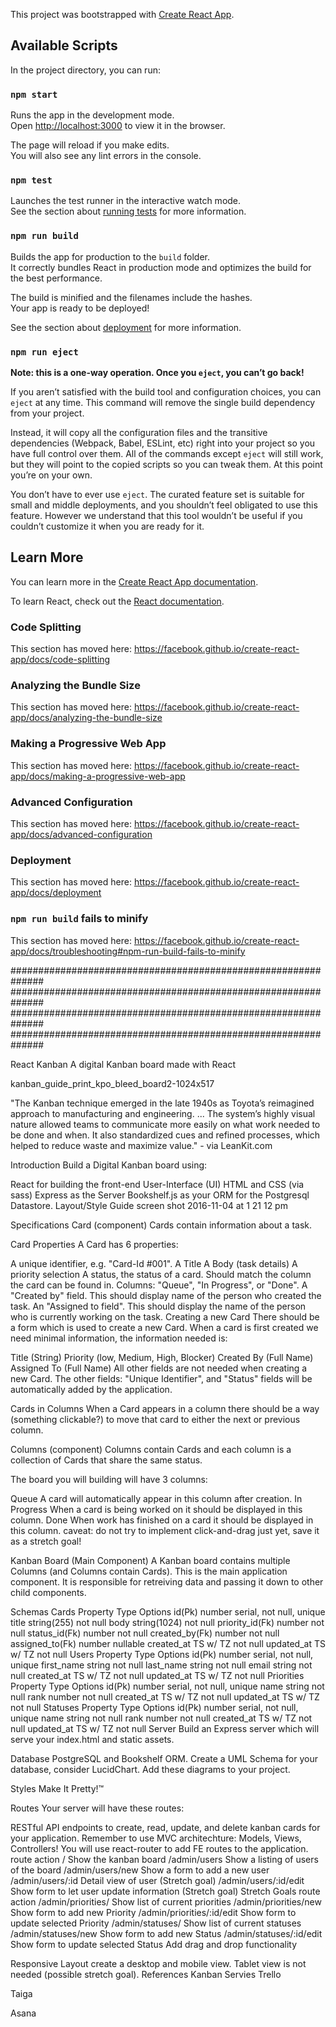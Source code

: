 This project was bootstrapped with [Create React App](https://github.com/facebook/create-react-app).

## Available Scripts

In the project directory, you can run:

### `npm start`

Runs the app in the development mode.<br>
Open [http://localhost:3000](http://localhost:3000) to view it in the browser.

The page will reload if you make edits.<br>
You will also see any lint errors in the console.

### `npm test`

Launches the test runner in the interactive watch mode.<br>
See the section about [running tests](https://facebook.github.io/create-react-app/docs/running-tests) for more information.

### `npm run build`

Builds the app for production to the `build` folder.<br>
It correctly bundles React in production mode and optimizes the build for the best performance.

The build is minified and the filenames include the hashes.<br>
Your app is ready to be deployed!

See the section about [deployment](https://facebook.github.io/create-react-app/docs/deployment) for more information.

### `npm run eject`

**Note: this is a one-way operation. Once you `eject`, you can’t go back!**

If you aren’t satisfied with the build tool and configuration choices, you can `eject` at any time. This command will remove the single build dependency from your project.

Instead, it will copy all the configuration files and the transitive dependencies (Webpack, Babel, ESLint, etc) right into your project so you have full control over them. All of the commands except `eject` will still work, but they will point to the copied scripts so you can tweak them. At this point you’re on your own.

You don’t have to ever use `eject`. The curated feature set is suitable for small and middle deployments, and you shouldn’t feel obligated to use this feature. However we understand that this tool wouldn’t be useful if you couldn’t customize it when you are ready for it.

## Learn More

You can learn more in the [Create React App documentation](https://facebook.github.io/create-react-app/docs/getting-started).

To learn React, check out the [React documentation](https://reactjs.org/).

### Code Splitting

This section has moved here: https://facebook.github.io/create-react-app/docs/code-splitting

### Analyzing the Bundle Size

This section has moved here: https://facebook.github.io/create-react-app/docs/analyzing-the-bundle-size

### Making a Progressive Web App

This section has moved here: https://facebook.github.io/create-react-app/docs/making-a-progressive-web-app

### Advanced Configuration

This section has moved here: https://facebook.github.io/create-react-app/docs/advanced-configuration

### Deployment

This section has moved here: https://facebook.github.io/create-react-app/docs/deployment

### `npm run build` fails to minify

This section has moved here: https://facebook.github.io/create-react-app/docs/troubleshooting#npm-run-build-fails-to-minify

##############################################################
##############################################################
##############################################################
##############################################################

React Kanban
A digital Kanban board made with React

kanban_guide_print_kpo_bleed_board2-1024x517

"The Kanban technique emerged in the late 1940s as Toyota’s reimagined approach to manufacturing and engineering. ... The system’s highly visual nature allowed teams to communicate more easily on what work needed to be done and when. It also standardized cues and refined processes, which helped to reduce waste and maximize value." - via LeanKit.com

Introduction
Build a Digital Kanban board using:

React for building the front-end User-Interface (UI)
HTML and CSS (via sass)
Express as the Server
Bookshelf.js as your ORM for the Postgresql Datastore.
Layout/Style Guide
screen shot 2016-11-04 at 1 21 12 pm

Specifications
Card (component)
Cards contain information about a task.

Card Properties
A Card has 6 properties:

A unique identifier, e.g. "Card-Id #001".
A Title
A Body (task details)
A priority selection
A status, the status of a card. Should match the column the card can be found in. Columns: "Queue", "In Progress", or "Done".
A "Created by" field. This should display name of the person who created the task.
An "Assigned to field". This should display the name of the person who is currently working on the task.
Creating a new Card
There should be a form which is used to create a new Card. When a card is first created we need minimal information, the information needed is:

Title (String)
Priority (low, Medium, High, Blocker)
Created By (Full Name)
Assigned To (Full Name)
All other fields are not needed when creating a new Card. The other fields: "Unique Identifier", and "Status" fields will be automatically added by the application.

Cards in Columns
When a Card appears in a column there should be a way (something clickable?) to move that card to either the next or previous column.

Columns (component)
Columns contain Cards and each column is a collection of Cards that share the same status.

The board you will building will have 3 columns:

Queue
A card will automatically appear in this column after creation.
In Progress
When a card is being worked on it should be displayed in this column.
Done
When work has finished on a card it should be displayed in this column.
caveat: do not try to implement click-and-drag just yet, save it as a stretch goal!

Kanban Board (Main Component)
A Kanban board contains multiple Columns (and Columns contain Cards). This is the main application component. It is responsible for retreiving data and passing it down to other child components.

Schemas
Cards
Property Type Options
id(Pk) number serial, not null, unique
title string(255) not null
body string(1024) not null
priority_id(Fk) number not null
status_id(Fk) number not null
created_by(Fk) number not null
assigned_to(Fk) number nullable
created_at TS w/ TZ not null
updated_at TS w/ TZ not null
Users
Property Type Options
id(Pk) number serial, not null, unique
first_name string not null
last_name string not null
email string not null
created_at TS w/ TZ not null
updated_at TS w/ TZ not null
Priorities
Property Type Options
id(Pk) number serial, not null, unique
name string not null
rank number not null
created_at TS w/ TZ not null
updated_at TS w/ TZ not null
Statuses
Property Type Options
id(Pk) number serial, not null, unique
name string not null
rank number not null
created_at TS w/ TZ not null
updated_at TS w/ TZ not null
Server
Build an Express server which will serve your index.html and static assets.

Database
PostgreSQL and Bookshelf ORM. Create a UML Schema for your database, consider LucidChart. Add these diagrams to your project.

Styles
Make It Pretty!™

Routes
Your server will have these routes:

RESTful API endpoints to create, read, update, and delete kanban cards for your application.
Remember to use MVC architechture: Models, Views, Controllers!
You will use react-router to add FE routes to the application.
route action
/ Show the kanban board
/admin/users Show a listing of users of the board
/admin/users/new Show a form to add a new user
/admin/users/:id Detail view of user (Stretch goal)
/admin/users/:id/edit Show form to let user update information (Stretch goal)
Stretch Goals
route action
/admin/priorities/ Show list of current priorities
/admin/priorities/new Show form to add new Priority
/admin/priorities/:id/edit Show form to update selected Priority
/admin/statuses/ Show list of current statuses
/admin/statuses/new Show form to add new Status
/admin/statuses/:id/edit Show form to update selected Status
Add drag and drop functionality

Responsive Layout
create a desktop and mobile view. Tablet view is not needed (possible stretch goal).
References
Kanban Servies
Trello

Taiga

Asana
